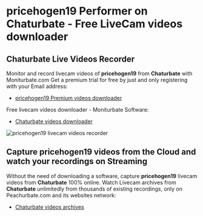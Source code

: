 # pricehogen19 Performer on Chaturbate - Free LiveCam videos downloader

## Chaturbate Live Videos Recorder

Monitor and record livecam videos of **pricehogen19** from **Chaturbate** with Moniturbate.com
Get a premium trial for free by just and only registering with your Email address:
* [pricehogen19 Premium videos downloader](https://moniturbate.com/request-demo-licence-key.html)

Free livecam videos downloader - Moniturbate Software:
* [Chaturbate videos downloader](https://moniturbate.com/moniturbate-download-software.html)

![pricehogen19 livecam videos recorder](https://peachurnet.com/templates/moniturbate-software.png)


## Capture pricehogen19 videos from the Cloud and watch your recordings on Streaming

Without the need of downloading a software, capture **pricehogen19** livecam videos from **Chaturbate** 100% online.
Watch Livecam archives from **Chaturbate** unlimitedly from thousands of existing recordings, only on Peachurbate.com and its websites network:
* [Chaturbate videos archives](https://peachurnet.com/)